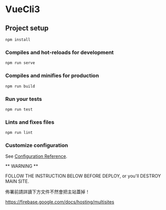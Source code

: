 # VueCli3

## Project setup
```
npm install
```

### Compiles and hot-reloads for development
```
npm run serve
```

### Compiles and minifies for production
```
npm run build
```

### Run your tests
```
npm run test
```

### Lints and fixes files
```
npm run lint
```

### Customize configuration
See [Configuration Reference](https://cli.vuejs.org/config/).


** WARNING **

FOLLOW THE INSTRUCTION BELOW BEFORE DEPLOY, or you'll DESTROY MAIN SITE.

佈署前請詳讀下方文件不然會把主站蓋掉！

https://firebase.google.com/docs/hosting/multisites
